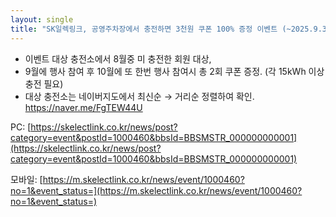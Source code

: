 ```yaml
---
layout: single
title: "SK일렉링크, 공영주차장에서 충전하면 3천원 쿠폰 100% 증정 이벤트 (~2025.9.30)"
---
```



- 이벤트 대상 충전소에서 8월중 미 충전한 회원 대상, 
- 9월에 행사 참여 후 10월에 또 한번 행사 참여시 총 2회 쿠폰 증정. (각 15kWh 이상 충전 필요)
- 대상 충전소는 네이버지도에서 최신순 → 거리순 정렬하여 확인. https://naver.me/FgTEW44U

PC: [https://skelectlink.co.kr/news/post?category=event&postId=1000460&bbsId=BBSMSTR_000000000001](https://skelectlink.co.kr/news/post?category=event&postId=1000460&bbsId=BBSMSTR_000000000001)

모바일: [https://m.skelectlink.co.kr/news/event/1000460?no=1&event_status=](https://m.skelectlink.co.kr/news/event/1000460?no=1&event_status=)
